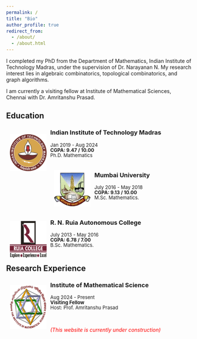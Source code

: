 ```yaml
---
permalink: /
title: "Bio"
author_profile: true
redirect_from: 
  - /about/
  - /about.html
---
```


I completed my PhD from the Department of Mathematics, Indian Institute of Technology Madras, under the supervision of Dr. Narayanan N. My research interest lies in algebraic combinatorics, topological combinatorics, and graph algorithms. 

I am currently a visiting fellow at Institute of Mathematical Sciences, Chennai with Dr. Amritanshu Prasad.

<h2 id="education">Education</h2>

<p><img style="float: left; margin:20px 10px" src="/images/iitmadras.png" width="100" height="100" /></p>
<h3 id="iitmadras">Indian Institute of Technology Madras</h3>
<p style="line-height:1.0"> <font size="2"> Jan 2019 - Aug 2024<br /><strong>CGPA: 9.47 / 10.00</strong><br />
 Ph.D. Mathematics <br /> <br /> </font></p>

<p><img style="float: left; margin:5px 10px" src="/images/mu.png" width="100" height="100" /></p>
<h3 id="mu">Mumbai University</h3>
<p style="line-height:1.0"> <font size="2"> July 2016 - May 2018<br /><strong>CGPA: 9.13 / 10.00</strong><br />
 M.Sc. Mathematics.<br /><br /><br /></font></p>

<p><img style="float: left; margin:15px 10px" src="/images/ruia.png" width="100" height="100" /></p>
<h3 id="ruia">R. N. Ruia Autonomous College</h3>
<p style="line-height:1.0"> <font size="2"> July 2013 - May 2016<br /> <strong>CGPA: 6.78 / 7.00</strong><br />
 B.Sc. Mathematics.<br /> <br /> </font></p>


<h2 id="research-experience">Research Experience</h2>
<p><img style="float: left; margin:15px 10px" src="/images/imsc.png" width="100" height="120" /></p>
<h3 id="fudan-university">Institute of Mathematical Science</h3>
<p style="line-height:1.0"> <font size="2"> Aug 2024 - Present<br /><strong> Visiting Fellow  </strong><br /> Host: Prof. Amritanshu Prasad<br /> </font></p>

<br>


<span style="color:red"> *(This website is currently under construction)* </span>
